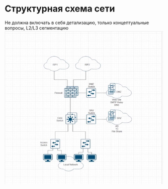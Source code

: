 # Структурная схема сети

Не должна включать в себя детализацию, только концептуальные вопросы, L2/L3 сегментацию
![](pictures/01.jpg)


